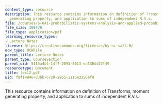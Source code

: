 ```yaml
---
content_type: resource
description: This resource contains information on definition of Transforms, moment
  generating property, and application to sums of independent R.V.s.
file: /courses/6-041-probabilistic-systems-analysis-and-applied-probability-spring-2006/f8f1494603bb67802955111643256af4_lec12.pdf
file_size: 108778
file_type: application/pdf
learning_resource_types:
- Lecture Notes
license: https://creativecommons.org/licenses/by-nc-sa/4.0/
ocw_type: OCWFile
parent_title: Lecture Notes
parent_type: CourseSection
parent_uid: 5115a4d4-14f7-2093-5613-ea130dd27f49
resourcetype: Document
title: lec12.pdf
uid: f8f14946-03bb-6780-2955-111643256af4
---
```

This resource contains information on definition of Transforms, moment generating property, and application to sums of independent R.V.s.